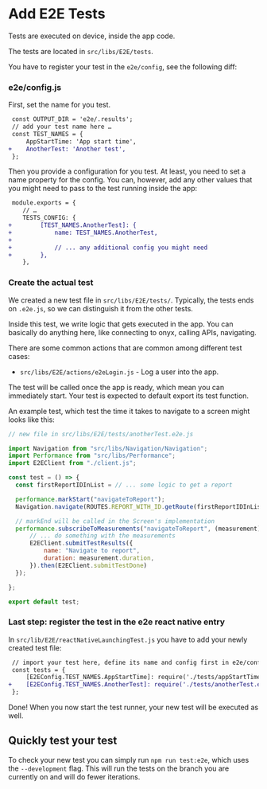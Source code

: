# Add E2E Tests

Tests are executed on device, inside the app code.

The tests are located in `src/libs/E2E/tests`.

You have to register your test in the `e2e/config`, see the following diff:

### e2e/config.js

First, set the name for you test.

```diff
 const OUTPUT_DIR = 'e2e/.results';
 // add your test name here …
 const TEST_NAMES = {
     AppStartTime: 'App start time',
+    AnotherTest: 'Another test',
 };
```

Then you provide a configuration for you test. At least, you need to
set a name property for the config. You can, however, add any other values
that you might need to pass to the test running inside the app:

```diff
 module.exports = {
    // …
    TESTS_CONFIG: {
+        [TEST_NAMES.AnotherTest]: {
+            name: TEST_NAMES.AnotherTest,
+
+            // ... any additional config you might need
+        },
    },
```

### Create the actual test

We created a new test file in `src/libs/E2E/tests/`. Typically, the
tests ends on `.e2e.js`, so we can distinguish it from the other tests.

Inside this test, we write logic that gets executed in the app. You can basically do
anything here, like connecting to onyx, calling APIs, navigating.

There are some common actions that are common among different test cases:

- `src/libs/E2E/actions/e2eLogin.js` - Log a user into the app.

The test will be called once the app is ready, which mean you can immediately start.
Your test is expected to default export its test function.

An example test, which test the time it takes to navigate to a screen might looks like this:

```js
// new file in src/libs/E2E/tests/anotherTest.e2e.js

import Navigation from "src/libs/Navigation/Navigation";
import Performance from "src/libs/Performance";
import E2EClient from "./client.js";

const test = () => {
  const firstReportIDInList = // ... some logic to get a report

  performance.markStart("navigateToReport");
  Navigation.navigate(ROUTES.REPORT_WITH_ID.getRoute(firstReportIDInList));

  // markEnd will be called in the Screen's implementation
  performance.subscribeToMeasurements("navigateToReport", (measurement) => {
      // ... do something with the measurements
      E2EClient.submitTestResults({
          name: "Navigate to report",
          duration: measurement.duration,
      }).then(E2EClient.submitTestDone)
  });

};

export default test;
```

### Last step: register the test in the e2e react native entry

In `src/lib/E2E/reactNativeLaunchingTest.js` you have to add your newly created
test file:

```diff
 // import your test here, define its name and config first in e2e/config.js
 const tests = {
     [E2EConfig.TEST_NAMES.AppStartTime]: require('./tests/appStartTimeTest.e2e').default,
+    [E2EConfig.TEST_NAMES.AnotherTest]: require('./tests/anotherTest.e2e').default,
 };
```

Done! When you now start the test runner, your new test will be executed as well.

## Quickly test your test

To check your new test you can simply run `npm run test:e2e`, which uses the
`--development` flag. This will run the tests on the branch you are currently on
and will do fewer iterations.

